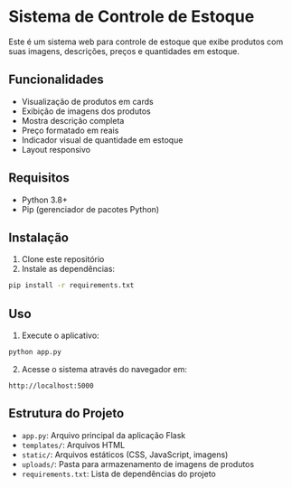 # Sistema de Controle de Estoque

Este é um sistema web para controle de estoque que exibe produtos com suas imagens, descrições, preços e quantidades em estoque.

## Funcionalidades

- Visualização de produtos em cards
- Exibição de imagens dos produtos
- Mostra descrição completa
- Preço formatado em reais
- Indicador visual de quantidade em estoque
- Layout responsivo

## Requisitos

- Python 3.8+
- Pip (gerenciador de pacotes Python)

## Instalação

1. Clone este repositório
2. Instale as dependências:
```bash
pip install -r requirements.txt
```

## Uso

1. Execute o aplicativo:
```bash
python app.py
```

2. Acesse o sistema através do navegador em:
```
http://localhost:5000
```

## Estrutura do Projeto

- `app.py`: Arquivo principal da aplicação Flask
- `templates/`: Arquivos HTML
- `static/`: Arquivos estáticos (CSS, JavaScript, imagens)
- `uploads/`: Pasta para armazenamento de imagens de produtos
- `requirements.txt`: Lista de dependências do projeto
